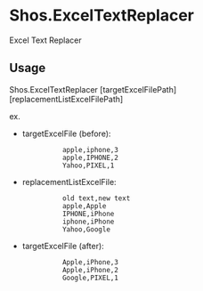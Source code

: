 # Shos.ExcelTextReplacer
Excel Text Replacer

## Usage

Shos.ExcelTextReplacer [targetExcelFilePath] [replacementListExcelFilePath]

ex.

- targetExcelFile (before):

                apple,iphone,3
                apple,IPHONE,2
                Yahoo,PIXEL,1

- replacementListExcelFile:

                old text,new text
                apple,Apple
                IPHONE,iPhone
                iphone,iPhone
                Yahoo,Google

- targetExcelFile (after):

                Apple,iPhone,3
                Apple,iPhone,2
                Google,PIXEL,1
